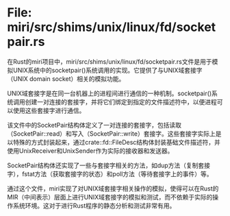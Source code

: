 # File: miri/src/shims/unix/linux/fd/socketpair.rs

在Rust的miri项目中，miri/src/shims/unix/linux/fd/socketpair.rs文件是用于模拟UNIX系统中的socketpair()系统调用的实现。它提供了与UNIX域套接字（UNIX domain socket）相关的模拟功能。

UNIX域套接字是在同一台机器上的进程间进行通信的一种机制。socketpair()系统调用创建一对连接的套接字，并将它们绑定到指定的文件描述符中，以便进程可以使用这些套接字进行通信。

该文件中的SocketPair结构体定义了一对连接的套接字，包括读取（SocketPair::read）和写入（SocketPair::write）套接字。这些套接字实际上是以特殊的方式封装起来，通过crate::fd::FileDesc结构体封装基础文件描述符，并使用UnixReceiver和UnixSender作为实际的接收器和发送器。

SocketPair结构体还实现了一些与套接字相关的方法，如dup方法（复制套接字），fstat方法（获取套接字的状态）和poll方法（等待套接字上的事件）等。

通过这个文件，miri实现了对UNIX域套接字相关操作的模拟，使得可以在Rust的MIR（中间表示）层面上进行UNIX域套接字的模拟和测试，而不依赖于实际的操作系统环境。这对于进行Rust程序的静态分析和测试非常有用。

